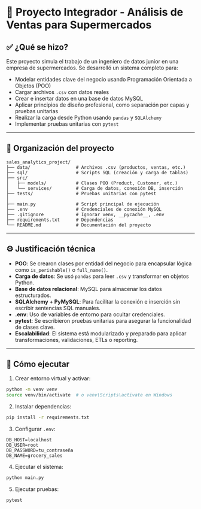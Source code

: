# 🛒 Proyecto Integrador - Análisis de Ventas para Supermercados

## ✅ ¿Qué se hizo?

Este proyecto simula el trabajo de un ingeniero de datos junior en una empresa de supermercados. Se desarrolló un sistema completo para:

- Modelar entidades clave del negocio usando Programación Orientada a Objetos (POO)
- Cargar archivos `.csv` con datos reales
- Crear e insertar datos en una base de datos MySQL
- Aplicar principios de diseño profesional, como separación por capas y pruebas unitarias
- Realizar la carga desde Python usando `pandas` y `SQLAlchemy`
- Implementar pruebas unitarias con `pytest`

---

## 📁 Organización del proyecto

```
sales_analytics_project/
├── data/                 # Archivos .csv (productos, ventas, etc.)
├── sql/                  # Scripts SQL (creación y carga de tablas)
├── src/
│   ├── models/           # Clases POO (Product, Customer, etc.)
│   └── services/         # Carga de datos, conexión DB, inserción
├── tests/                # Pruebas unitarias con pytest
│
├── main.py               # Script principal de ejecución
├── .env                  # Credenciales de conexión MySQL
├── .gitignore            # Ignorar venv, __pycache__, .env
├── requirements.txt      # Dependencias
└── README.md             # Documentación del proyecto
```

---

## ⚙️ Justificación técnica

- **POO**: Se crearon clases por entidad del negocio para encapsular lógica como `is_perishable()` o `full_name()`.
- **Carga de datos**: Se usó `pandas` para leer `.csv` y transformar en objetos Python.
- **Base de datos relacional**: MySQL para almacenar los datos estructurados.
- **SQLAlchemy + PyMySQL**: Para facilitar la conexión e inserción sin escribir sentencias SQL manuales.
- **.env**: Uso de variables de entorno para ocultar credenciales.
- **pytest**: Se escribieron pruebas unitarias para asegurar la funcionalidad de clases clave.
- **Escalabilidad**: El sistema está modularizado y preparado para aplicar transformaciones, validaciones, ETLs o reporting.

---

## 🚀 Cómo ejecutar

1. Crear entorno virtual y activar:

```bash
python -m venv venv
source venv/bin/activate  # o venv\Scripts\activate en Windows
```

2. Instalar dependencias:

```bash
pip install -r requirements.txt
```

3. Configurar `.env`:

```env
DB_HOST=localhost
DB_USER=root
DB_PASSWORD=tu_contraseña
DB_NAME=grocery_sales
```

4. Ejecutar el sistema:

```bash
python main.py
```

5. Ejecutar pruebas:

```bash
pytest
```